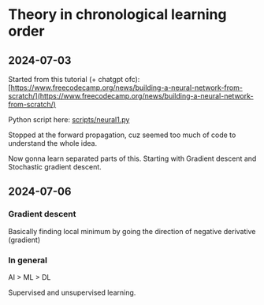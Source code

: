 # Theory in chronological learning order

## 2024-07-03

Started from this tutorial (+ chatgpt ofc):
[https://www.freecodecamp.org/news/building-a-neural-network-from-scratch/](https://www.freecodecamp.org/news/building-a-neural-network-from-scratch/)

Python script here: [scripts/neural1.py](scripts/neural1.py)

Stopped at the forward propagation, cuz seemed too much of code to understand the whole idea.

Now gonna learn separated parts of this. Starting with Gradient descent and Stochastic gradient descent.

## 2024-07-06

### Gradient descent

Basically finding local minimum by going the direction of negative derivative (gradient)

### In general

AI > ML > DL

Supervised and unsupervised learning.
